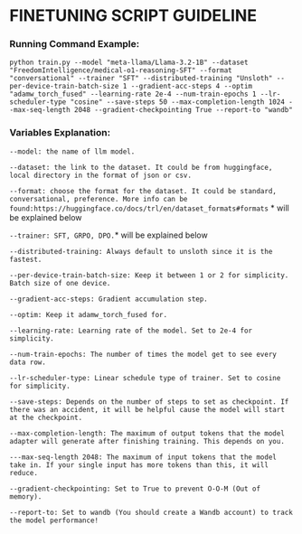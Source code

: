 # FINETUNING SCRIPT GUIDELINE

### Running Command Example:

```python train.py --model "meta-llama/Llama-3.2-1B" --dataset "FreedomIntelligence/medical-o1-reasoning-SFT" --format "conversational" --trainer "SFT" --distributed-training "Unsloth" --per-device-train-batch-size 1 --gradient-acc-steps 4 --optim "adamw_torch_fused" --learning-rate 2e-4 --num-train-epochs 1 --lr-scheduler-type "cosine" --save-steps 50 --max-completion-length 1024 --max-seq-length 2048 --gradient-checkpointing True --report-to "wandb"```

### Variables Explanation:

```--model: the name of llm model.```

```--dataset: the link to the dataset. It could be from huggingface, local directory in the format of json or csv.```

```--format: choose the format for the dataset. It could be standard, conversational, preference. More info can be found:https://huggingface.co/docs/trl/en/dataset_formats#formats``` * will be explained below

```--trainer: SFT, GRPO, DPO.```* will be explained below

```--distributed-training: Always default to unsloth since it is the fastest.```

```--per-device-train-batch-size: Keep it between 1 or 2 for simplicity. Batch size of one device.```

```--gradient-acc-steps: Gradient accumulation step.```

```--optim: Keep it adamw_torch_fused for.```

```--learning-rate: Learning rate of the model. Set to 2e-4 for simplicity.```

```--num-train-epochs: The number of times the model get to see every data row.```

```--lr-scheduler-type: Linear schedule type of trainer. Set to cosine for simplicity.```

```--save-steps: Depends on the number of steps to set as checkpoint. If there was an accident, it will be helpful cause the model will start at the checkpoint.```

```--max-completion-length: The maximum of output tokens that the model adapter will generate after finishing training. This depends on you.```

```---max-seq-length 2048: The maximum of input tokens that the model take in. If your single input has more tokens than this, it will reduce.```

```--gradient-checkpointing: Set to True to prevent O-O-M (Out of memory).```

```--report-to: Set to wandb (You should create a Wandb account) to track the model performance!```
